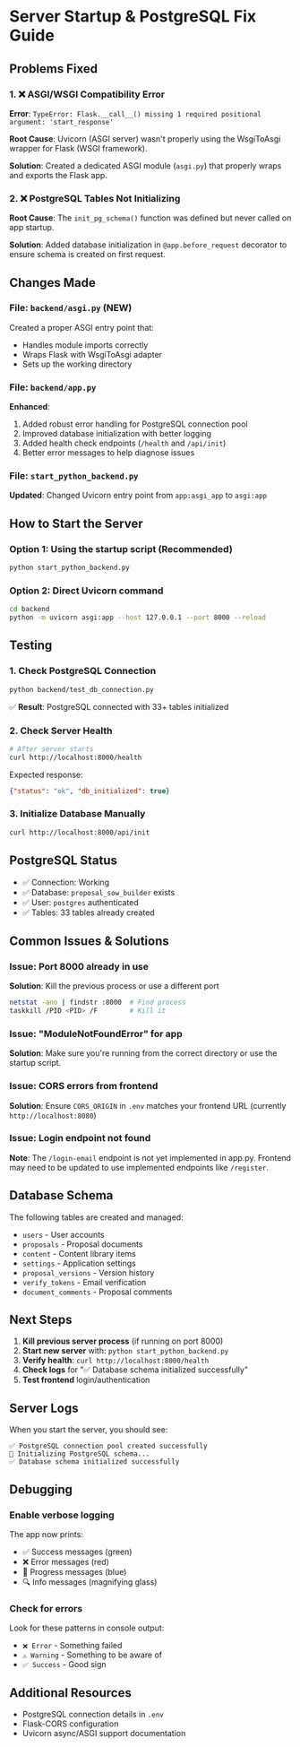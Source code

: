 # Server Startup & PostgreSQL Fix Guide

## Problems Fixed

### 1. ❌ ASGI/WSGI Compatibility Error
**Error**: `TypeError: Flask.__call__() missing 1 required positional argument: 'start_response'`

**Root Cause**: Uvicorn (ASGI server) wasn't properly using the WsgiToAsgi wrapper for Flask (WSGI framework).

**Solution**: Created a dedicated ASGI module (`asgi.py`) that properly wraps and exports the Flask app.

### 2. ❌ PostgreSQL Tables Not Initializing
**Root Cause**: The `init_pg_schema()` function was defined but never called on app startup.

**Solution**: Added database initialization in `@app.before_request` decorator to ensure schema is created on first request.

## Changes Made

### File: `backend/asgi.py` (NEW)
Created a proper ASGI entry point that:
- Handles module imports correctly
- Wraps Flask with WsgiToAsgi adapter
- Sets up the working directory

### File: `backend/app.py`
**Enhanced**:
1. Added robust error handling for PostgreSQL connection pool
2. Improved database initialization with better logging
3. Added health check endpoints (`/health` and `/api/init`)
4. Better error messages to help diagnose issues

### File: `start_python_backend.py`
**Updated**: Changed Uvicorn entry point from `app:asgi_app` to `asgi:app`

## How to Start the Server

### Option 1: Using the startup script (Recommended)
```bash
python start_python_backend.py
```

### Option 2: Direct Uvicorn command
```bash
cd backend
python -m uvicorn asgi:app --host 127.0.0.1 --port 8000 --reload
```

## Testing

### 1. Check PostgreSQL Connection
```bash
python backend/test_db_connection.py
```
✅ **Result**: PostgreSQL connected with 33+ tables initialized

### 2. Check Server Health
```bash
# After server starts
curl http://localhost:8000/health
```
Expected response:
```json
{"status": "ok", "db_initialized": true}
```

### 3. Initialize Database Manually
```bash
curl http://localhost:8000/api/init
```

## PostgreSQL Status
- ✅ Connection: Working
- ✅ Database: `proposal_sow_builder` exists
- ✅ User: `postgres` authenticated
- ✅ Tables: 33 tables already created

## Common Issues & Solutions

### Issue: Port 8000 already in use
**Solution**: Kill the previous process or use a different port
```bash
netstat -ano | findstr :8000  # Find process
taskkill /PID <PID> /F        # Kill it
```

### Issue: "ModuleNotFoundError" for app
**Solution**: Make sure you're running from the correct directory or use the startup script.

### Issue: CORS errors from frontend
**Solution**: Ensure `CORS_ORIGIN` in `.env` matches your frontend URL (currently `http://localhost:8080`)

### Issue: Login endpoint not found
**Note**: The `/login-email` endpoint is not yet implemented in app.py. Frontend may need to be updated to use implemented endpoints like `/register`.

## Database Schema
The following tables are created and managed:
- `users` - User accounts
- `proposals` - Proposal documents
- `content` - Content library items
- `settings` - Application settings
- `proposal_versions` - Version history
- `verify_tokens` - Email verification
- `document_comments` - Proposal comments

## Next Steps

1. **Kill previous server process** (if running on port 8000)
2. **Start new server** with: `python start_python_backend.py`
3. **Verify health**: `curl http://localhost:8000/health`
4. **Check logs** for "✅ Database schema initialized successfully"
5. **Test frontend** login/authentication

## Server Logs
When you start the server, you should see:
```
✅ PostgreSQL connection pool created successfully
🔄 Initializing PostgreSQL schema...
✅ Database schema initialized successfully
```

## Debugging

### Enable verbose logging
The app now prints:
- ✅ Success messages (green)
- ❌ Error messages (red)
- 🔄 Progress messages (blue)
- 🔍 Info messages (magnifying glass)

### Check for errors
Look for these patterns in console output:
- `❌ Error` - Something failed
- `⚠️ Warning` - Something to be aware of
- `✅ Success` - Good sign

## Additional Resources
- PostgreSQL connection details in `.env`
- Flask-CORS configuration
- Uvicorn async/ASGI support documentation